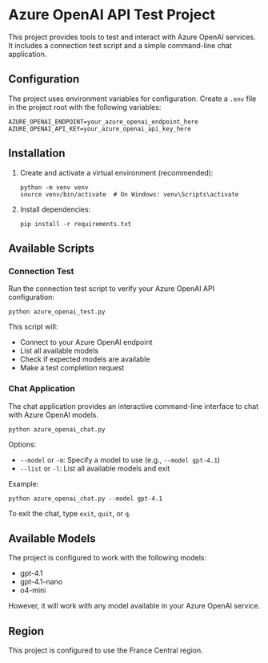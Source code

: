 # Azure OpenAI API Test Project

This project provides tools to test and interact with Azure OpenAI services. It includes a connection test script and a simple command-line chat application.

## Configuration

The project uses environment variables for configuration. Create a `.env` file in the project root with the following variables:

```
AZURE_OPENAI_ENDPOINT=your_azure_openai_endpoint_here
AZURE_OPENAI_API_KEY=your_azure_openai_api_key_here
```

## Installation

1. Create and activate a virtual environment (recommended):
   ```
   python -m venv venv
   source venv/bin/activate  # On Windows: venv\Scripts\activate
   ```

2. Install dependencies:
   ```
   pip install -r requirements.txt
   ```

## Available Scripts

### Connection Test

Run the connection test script to verify your Azure OpenAI API configuration:

```
python azure_openai_test.py
```

This script will:
- Connect to your Azure OpenAI endpoint
- List all available models
- Check if expected models are available
- Make a test completion request

### Chat Application

The chat application provides an interactive command-line interface to chat with Azure OpenAI models.

```
python azure_openai_chat.py
```

Options:
- `--model` or `-m`: Specify a model to use (e.g., `--model gpt-4.1`)
- `--list` or `-l`: List all available models and exit

Example:
```
python azure_openai_chat.py --model gpt-4.1
```

To exit the chat, type `exit`, `quit`, or `q`.

## Available Models

The project is configured to work with the following models:
- gpt-4.1
- gpt-4.1-nano
- o4-mini

However, it will work with any model available in your Azure OpenAI service.

## Region

This project is configured to use the France Central region.
